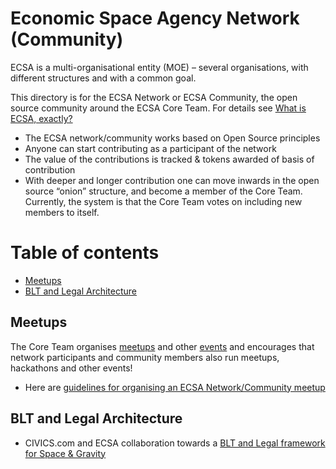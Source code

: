 # Economic Space Agency Network (Community)

ECSA is a multi-organisational entity (MOE) – several organisations, with different structures and with a common goal.

This directory is for the ECSA Network or ECSA Community, the open source community around the ECSA Core Team. 
For details see [What is ECSA, exactly?](https://medium.com/economic-spacing/so-what-is-ecsa-exactly-7fe8014c7d6c)

- The ECSA network/community works based on Open Source principles
- Anyone can start contributing as a participant of the network
- The value of the contributions is tracked & tokens awarded of basis of contribution
- With deeper and longer contribution one can move inwards in the open source “onion” structure, and become a member of the Core Team. Currently, the system is that the Core Team votes on including new members to itself.


# Table of contents

* <a href="#meetups">Meetups</a>
* <a href="#BLT">BLT and Legal Architecture</a>
<!--
* <a href="#gravity">Gravity</a>
-->

## <a name="#meetups">Meetups</a>

The Core Team organises [meetups](https://www.meetup.com/EconomyOS/) and other [events](https://github.com/EconomicSpaceAgency/EconomicSpaceAgency/blob/master/events/README.md) and encourages that network participants and community members also run meetups, hackathons and other events!

* Here are [guidelines for organising an ECSA Network/Community meetup](https://github.com/EconomicSpaceAgency/EconomicSpaceAgency/blob/master/network/meetupguidelines.md)

## <a name="#BLT">BLT and Legal Architecture</a>

* CIVICS.com and ECSA collaboration towards a [BLT and Legal framework for Space & Gravity](https://github.com/CIVICS/ECSA/blob/master/scope.md)



